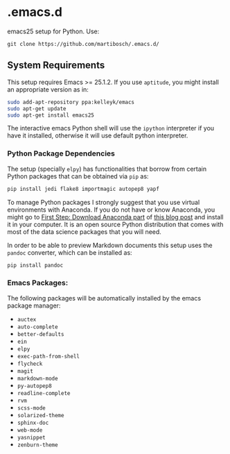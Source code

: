 # .emacs.d

emacs25 setup for Python. Use: 

```
git clone https://github.com/martibosch/.emacs.d/
```

## System Requirements

This setup requires Emacs >= 25.1.2. If you use `aptitude`, you might install an appropriate version as in:

```bash
sudo add-apt-repository ppa:kelleyk/emacs
sudo apt-get update
sudo apt-get install emacs25
```

The interactive emacs Python shell will use the `ipython` interpreter if you have it installed, otherwise it will use default python interpreter.

### Python Package Dependencies

The setup (specially `elpy`) has functionalities that borrow from certain Python packages that can be obtained via `pip` as:

```bash
pip install jedi flake8 importmagic autopep8 yapf
```

To manage Python packages I strongly suggest that you use virtual environments with Anaconda. If you do not have or know Anaconda, you might go to [First Step: Download Anaconda part](http://martibosch.github.io/blog/2016/08/27/how-to-do-your-machine-learning-assignments-in-10-mins.html#first-step-download-anaconda) of [this blog post](http://martibosch.github.io/blog/2016/08/27/how-to-do-your-machine-learning-assignments-in-10-mins.html#first-step-download-anaconda) and install it in your computer. It is an open source Python distribution that comes with most of the data science packages that you will need.

In order to be able to preview Markdown documents this setup uses the `pandoc` converter, which can be installed as:

```bash
pip install pandoc
```


### Emacs Packages:

The following packages will be automatically installed by the emacs package manager:

* `auctex`
* `auto-complete`
* `better-defaults`
* `ein`
* `elpy`
* `exec-path-from-shell`
* `flycheck`
* `magit`
* `markdown-mode`
* `py-autopep8`
* `readline-complete`
* `rvm`
* `scss-mode`
* `solarized-theme`
* `sphinx-doc`
* `web-mode`
* `yasnippet`
* `zenburn-theme`
